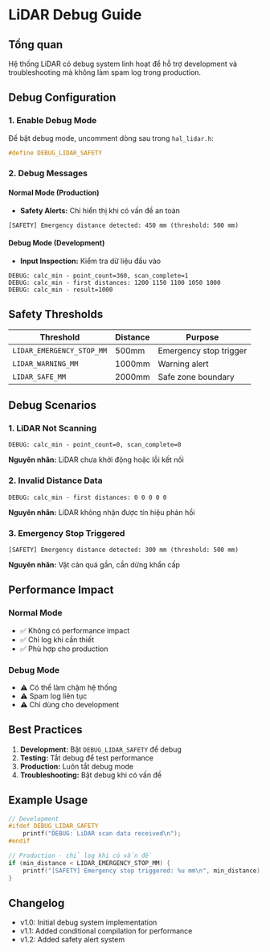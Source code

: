 # LiDAR Debug Guide

## Tổng quan
Hệ thống LiDAR có debug system linh hoạt để hỗ trợ development và troubleshooting mà không làm spam log trong production.

## Debug Configuration

### 1. Enable Debug Mode
Để bật debug mode, uncomment dòng sau trong `hal_lidar.h`:
```c
#define DEBUG_LIDAR_SAFETY
```

### 2. Debug Messages

#### Normal Mode (Production)
- **Safety Alerts:** Chỉ hiển thị khi có vấn đề an toàn
```
[SAFETY] Emergency distance detected: 450 mm (threshold: 500 mm)
```

#### Debug Mode (Development)
- **Input Inspection:** Kiểm tra dữ liệu đầu vào
```
DEBUG: calc_min - point_count=360, scan_complete=1
DEBUG: calc_min - first distances: 1200 1150 1100 1050 1000
DEBUG: calc_min - result=1000
```

## Safety Thresholds

| Threshold | Distance | Purpose |
|-----------|----------|---------|
| `LIDAR_EMERGENCY_STOP_MM` | 500mm | Emergency stop trigger |
| `LIDAR_WARNING_MM` | 1000mm | Warning alert |
| `LIDAR_SAFE_MM` | 2000mm | Safe zone boundary |

## Debug Scenarios

### 1. LiDAR Not Scanning
```
DEBUG: calc_min - point_count=0, scan_complete=0
```
**Nguyên nhân:** LiDAR chưa khởi động hoặc lỗi kết nối

### 2. Invalid Distance Data
```
DEBUG: calc_min - first distances: 0 0 0 0 0
```
**Nguyên nhân:** LiDAR không nhận được tín hiệu phản hồi

### 3. Emergency Stop Triggered
```
[SAFETY] Emergency distance detected: 300 mm (threshold: 500 mm)
```
**Nguyên nhân:** Vật cản quá gần, cần dừng khẩn cấp

## Performance Impact

### Normal Mode
- ✅ Không có performance impact
- ✅ Chỉ log khi cần thiết
- ✅ Phù hợp cho production

### Debug Mode
- ⚠️ Có thể làm chậm hệ thống
- ⚠️ Spam log liên tục
- ⚠️ Chỉ dùng cho development

## Best Practices

1. **Development:** Bật `DEBUG_LIDAR_SAFETY` để debug
2. **Testing:** Tắt debug để test performance
3. **Production:** Luôn tắt debug mode
4. **Troubleshooting:** Bật debug khi có vấn đề

## Example Usage

```c
// Development
#ifdef DEBUG_LIDAR_SAFETY
    printf("DEBUG: LiDAR scan data received\n");
#endif

// Production - chỉ log khi có vấn đề
if (min_distance < LIDAR_EMERGENCY_STOP_MM) {
    printf("[SAFETY] Emergency stop triggered: %u mm\n", min_distance);
}
```

## Changelog
- v1.0: Initial debug system implementation
- v1.1: Added conditional compilation for performance
- v1.2: Added safety alert system

